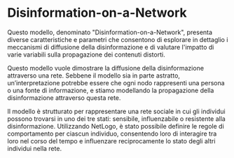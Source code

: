 # Disinformation-on-a-Network

Questo modello, denominato "Disinformation-on-a-Network", presenta diverse caratteristiche e parametri che consentono di esplorare in dettaglio i meccanismi di diffusione della disinformazione e di valutare l'impatto di varie variabili sulla propagazione dei contenuti distorti.

Questo modello vuole dimostrare la diffusione della disinformazione attraverso una rete. Sebbene il modello sia in parte astratto, un’interpretazione potrebbe essere che ogni nodo rappresenti una persona o una fonte di informazione, e stiamo modellando la propagazione della disinformazione attraverso questa rete.

Il modello è strutturato per rappresentare una rete sociale in cui gli individui possono trovarsi in uno dei tre stati: sensibile, influenzabile o resistente alla disinformazione. 
Utilizzando NetLogo, è stato possibile definire le regole di comportamento per ciascun individuo, consentendo loro di interagire tra loro nel corso del tempo e influenzare reciprocamente lo stato degli altri individui nella rete.
